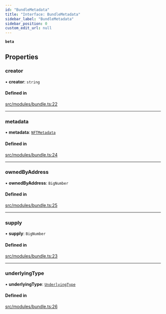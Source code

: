 ```yaml
---
id: "BundleMetadata"
title: "Interface: BundleMetadata"
sidebar_label: "BundleMetadata"
sidebar_position: 0
custom_edit_url: null
---
```


**`beta`**

## Properties

### creator

• **creator**: `string`

#### Defined in

[src/modules/bundle.ts:22](https://github.com/PrasoonPratham/nftlabs-sdk-ts/blob/3077f6d/src/modules/bundle.ts#L22)

---

### metadata

• **metadata**: [`NFTMetadata`](NFTMetadata)

#### Defined in

[src/modules/bundle.ts:24](https://github.com/PrasoonPratham/nftlabs-sdk-ts/blob/3077f6d/src/modules/bundle.ts#L24)

---

### ownedByAddress

• **ownedByAddress**: `BigNumber`

#### Defined in

[src/modules/bundle.ts:25](https://github.com/PrasoonPratham/nftlabs-sdk-ts/blob/3077f6d/src/modules/bundle.ts#L25)

---

### supply

• **supply**: `BigNumber`

#### Defined in

[src/modules/bundle.ts:23](https://github.com/PrasoonPratham/nftlabs-sdk-ts/blob/3077f6d/src/modules/bundle.ts#L23)

---

### underlyingType

• **underlyingType**: [`UnderlyingType`](../enums/UnderlyingType)

#### Defined in

[src/modules/bundle.ts:26](https://github.com/PrasoonPratham/nftlabs-sdk-ts/blob/3077f6d/src/modules/bundle.ts#L26)
